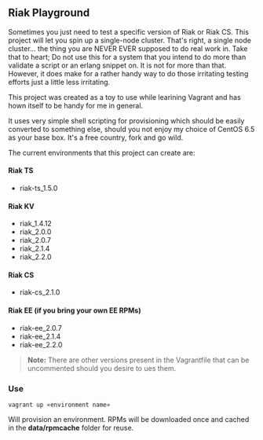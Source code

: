 ## Riak Playground ##

Sometimes you just need to test a specific version of Riak or Riak CS.  This project will let you spin up a single-node cluster. That's right, a single node cluster... the thing you are NEVER EVER supposed to do real work in.  Take that to heart;  Do not use this for a system that you intend to do more than validate a script or an erlang snippet on.  It is not for more than that.  However, it does make for a rather handy way to do those irritating testing efforts just a little less irritating.

This project was created as a toy to use while learining Vagrant and has hown itself to be handy for me in general.

It uses very simple shell scripting for provisioning which should be easily converted to something else, should you not enjoy my choice of CentOS 6.5 as your base box.  It's a free country, fork and go wild.


The current environments that this project can create are:


#### Riak TS ####

 * riak-ts_1.5.0

#### Riak KV ####

* riak_1.4.12
* riak_2.0.0
* riak_2.0.7
* riak_2.1.4
* riak_2.2.0

#### Riak CS ####

 * riak-cs_2.1.0


#### Riak EE (if you bring your own EE RPMs) ####

 * riak-ee_2.0.7
 * riak-ee_2.1.4
 * riak-ee_2.2.0

> **Note:** There are other versions present in the Vagrantfile that can be uncommented should you desire to ues them.

### Use ###
```
vagrant up «environment name»
```
Will provision an environment.  RPMs will be downloaded once and cached in the **data/rpmcache** folder for reuse.


